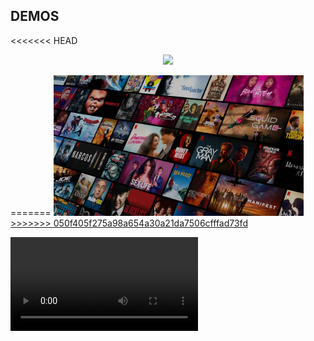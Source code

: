 

## DEMOS

<<<<<<< HEAD
<p align="center"><a href="https://tailwindcss-netflix.herokuapp.com/" target="_blank"><img src="./previews/demo.gif" width="400"></a></p>
=======
<a href="https://laravel.com" target="_blank"><img src="./assets/bg.jpg" width="400">
>>>>>>> 050f405f275a98a654a30a21da7506cfffad73fd


<video style="widht:320px" autoplay loop src="./assets/video.mp4"></video>

